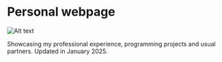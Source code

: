 # Personal webpage
![Alt text](.images/quantic-transparent.png)

Showcasing my professional experience, programming projects and usual partners.
Updated in January 2025.
